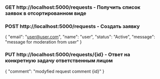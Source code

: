 ### GET http://localhost:5000/requests - Получить список заявок в отсортированном виде


### POST http://localhost:5000/requests - Создать заявку
{
	"email": "user@user.com",
	"name": "user",
	"status": "Active",
	"message": "message for moderation from user"
}


### PUT http://localhost:5000/requests/{id} - Ответ на конкретную задачу ответственным лицом
{
	"comment": "modyfied request comment {id}"
}
